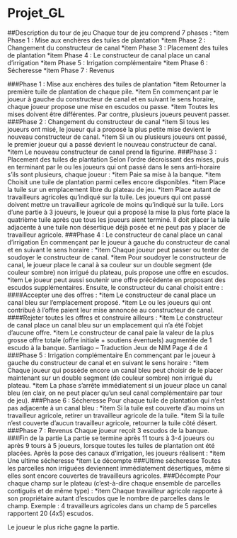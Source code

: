 # Projet_GL
##Description du tour de jeu Chaque tour de jeu comprend 7 phases :
*item Phase 1 : Mise aux enchères des tuiles de plantation
*item Phase 2 : Changement du constructeur de canal
*item Phase 3 : Placement des tuiles de plantation
*item Phase 4 : Le constructeur de canal place un canal d’irrigation
*item Phase 5 : Irrigation complémentaire
*item Phase 6 : Sécheresse
*item Phase 7 : Revenus

###Phase 1 : Mise aux enchères des tuiles de plantation
*item Retourner la première tuile de plantation de chaque pile.
*item En commençant par le joueur à gauche du constructeur de canal et en suivant le sens
horaire, chaque joueur propose une mise en escudos ou passe.
*item Toutes les mises doivent être différentes. Par contre, plusieurs joueurs peuvent passer.
###Phase 2 : Changement du constructeur de canal
*item Si tous les joueurs ont misé, le joueur qui a proposé la plus petite mise devient le
nouveau constructeur de canal.
*item Si un ou plusieurs joueurs ont passé, le premier joueur qui a passé devient le
nouveau constructeur de canal.
*item Le nouveau constructeur de canal prend la figurine.
###Phase 3 : Placement des tuiles de plantation
Selon l’ordre décroissant des mises, puis en terminant par le ou les joueurs qui ont passé dans
le sens anti-horaire s’ils sont plusieurs, chaque joueur :
*item Paie sa mise à la banque.
*item Choisit une tuile de plantation parmi celles encore disponibles.
*item Place la tuile sur un emplacement libre du plateau de jeu.
*item Place autant de travailleurs agricoles qu’indiqué sur la tuile. Les joueurs qui ont
passé doivent mettre un travailleur agricole de moins qu’indiqué sur la tuile.
Lors d’une partie à 3 joueurs, le joueur qui a proposé la mise la plus forte place la quatrième
tuile après que tous les joueurs aient terminé. Il doit placer la tuile adjacente à une tuile non
désertique déjà posée et ne peut pas y placer de travailleur agricole.
###Phase 4 : Le constructeur de canal place un canal d’irrigation
En commençant par le joueur à gauche du constructeur de canal et en suivant le sens horaire :
*item Chaque joueur peut passer ou tenter de soudoyer le constructeur de canal.
*item Pour soudoyer le constructeur de canal, le joueur place le canal à sa couleur sur un
double segment (de couleur sombre) non irrigué du plateau, puis propose une offre en
escudos.
*item Le joueur peut aussi soutenir une offre précédente en proposant des escudos
supplémentaires.
Ensuite, le constructeur du canal choisit entre :
####Accepter une des offres :
*item Le constructeur de canal place un canal bleu sur l’emplacement proposé.
*item Le ou les joueurs qui ont contribué à l’offre paient leur mise annoncée au
constructeur de canal.
####Rejeter toutes les offres et construire ailleurs :
*item Le constructeur de canal place un canal bleu sur un emplacement qui n’a été
l’objet d’aucune offre.
*item Le constructeur de canal paie la valeur de la plus grosse offre totale (offre
initiale + soutiens éventuels) augmentée de 1 escudo à la banque.
Santiago – Traduction Jeux de NIM Page 4 de 4
###Phase 5 : Irrigation complémentaire
En commençant par le joueur à gauche du constructeur de canal et en suivant le sens horaire :
*item Chaque joueur qui possède encore un canal bleu peut choisir de le placer maintenant
sur un double segment (de couleur sombre) non irrigué du plateau.
*item La phase s’arrête immédiatement si un joueur place un canal bleu (en clair, on ne peut
placer qu’un seul canal complémentaire par tour de jeu).
###Phase 6 : Sécheresse
Pour chaque tuile de plantation qui n’est pas adjacente à un canal bleu :
*item Si la tuile est couverte d’au moins un travailleur agricole, retirer un travailleur
agricole de la tuile.
*item Si la tuile n’est couverte d’aucun travailleur agricole, retourner la tuile côté désert.
###Phase 7 : Revenus
Chaque joueur reçoit 3 escudos de la banque.
###Fin de la partie
La partie se termine après 11 tours à 3-4 joueurs ou après 9 tours à 5 joueurs, lorsque toutes
les tuiles de plantation ont été placées. Après la pose des canaux d’irrigation, les joueurs
réalisent :
*item Une ultime sécheresse
*item Le décompte
###Ultime sécheresse
Toutes les parcelles non irriguées deviennent immédiatement désertiques, même si elles sont
encore couvertes de travailleurs agricoles.
###Décompte
Pour chaque champ sur le plateau (c’est-à-dire chaque ensemble de parcelles contiguës et de
même type) :
*item Chaque travailleur agricole rapporte à son propriétaire autant d’escudos que le nombre
de parcelles dans le champ. Exemple : 4 travailleurs agricoles dans un champ de 5
parcelles rapportent 20 (4x5) escudos.

Le joueur le plus riche gagne la partie.
